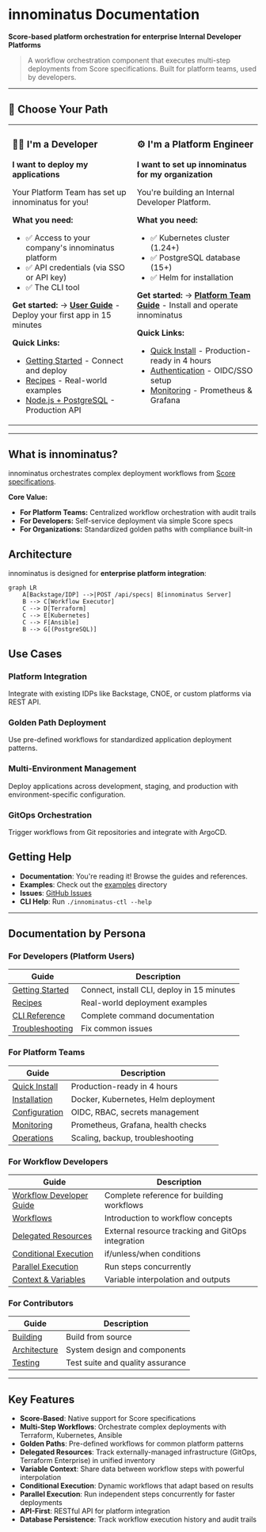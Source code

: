 # innominatus Documentation

**Score-based platform orchestration for enterprise Internal Developer Platforms**

> A workflow orchestration component that executes multi-step deployments from Score specifications. Built for platform teams, used by developers.

---

## 👋 Choose Your Path

<table>
<tr>
<td width="50%" valign="top">

### 🧑‍💻 I'm a Developer

**I want to deploy my applications**

Your Platform Team has set up innominatus for you!

**What you need:**
- ✅ Access to your company's innominatus platform
- ✅ API credentials (via SSO or API key)
- ✅ The CLI tool

**Get started:**
→ **[User Guide](user-guide/README.md)** - Deploy your first app in 15 minutes

**Quick Links:**
- [Getting Started](user-guide/getting-started.md) - Connect and deploy
- [Recipes](user-guide/recipes/README.md) - Real-world examples
- [Node.js + PostgreSQL](user-guide/recipes/nodejs-postgres.md) - Production API

</td>
<td width="50%" valign="top">

### ⚙️ I'm a Platform Engineer

**I want to set up innominatus for my organization**

You're building an Internal Developer Platform.

**What you need:**
- ✅ Kubernetes cluster (1.24+)
- ✅ PostgreSQL database (15+)
- ✅ Helm for installation

**Get started:**
→ **[Platform Team Guide](platform-team-guide/README.md)** - Install and operate innominatus

**Quick Links:**
- [Quick Install](platform-team-guide/quick-install.md) - Production-ready in 4 hours
- [Authentication](platform-team-guide/authentication.md) - OIDC/SSO setup
- [Monitoring](platform-team-guide/monitoring.md) - Prometheus & Grafana

</td>
</tr>
</table>

---

## What is innominatus?

innominatus orchestrates complex deployment workflows from [Score specifications](https://score.dev).

**Core Value:**
- **For Platform Teams:** Centralized workflow orchestration with audit trails
- **For Developers:** Self-service deployment via simple Score specs
- **For Organizations:** Standardized golden paths with compliance built-in

## Architecture

innominatus is designed for **enterprise platform integration**:

```mermaid
graph LR
    A[Backstage/IDP] -->|POST /api/specs| B[innominatus Server]
    B --> C[Workflow Executor]
    C --> D[Terraform]
    C --> E[Kubernetes]
    C --> F[Ansible]
    B --> G[(PostgreSQL)]
```

## Use Cases

### Platform Integration
Integrate with existing IDPs like Backstage, CNOE, or custom platforms via REST API.

### Golden Path Deployment
Use pre-defined workflows for standardized application deployment patterns.

### Multi-Environment Management
Deploy applications across development, staging, and production with environment-specific configuration.

### GitOps Orchestration
Trigger workflows from Git repositories and integrate with ArgoCD.

## Getting Help

- **Documentation**: You're reading it! Browse the guides and references.
- **Examples**: Check out the [examples](examples/basic-workflow.md) directory
- **Issues**: [GitHub Issues](https://github.com/innominatus/innominatus/issues)
- **CLI Help**: Run `./innominatus-ctl --help`

---

## Documentation by Persona

### For Developers (Platform Users)

| Guide | Description |
|-------|-------------|
| [Getting Started](user-guide/getting-started.md) | Connect, install CLI, deploy in 15 minutes |
| [Recipes](user-guide/recipes/README.md) | Real-world deployment examples |
| [CLI Reference](user-guide/cli-reference.md) | Complete command documentation |
| [Troubleshooting](user-guide/troubleshooting.md) | Fix common issues |

### For Platform Teams

| Guide | Description |
|-------|-------------|
| [Quick Install](platform-team-guide/quick-install.md) | Production-ready in 4 hours |
| [Installation](platform-team-guide/installation.md) | Docker, Kubernetes, Helm deployment |
| [Configuration](platform-team-guide/configuration.md) | OIDC, RBAC, secrets management |
| [Monitoring](platform-team-guide/monitoring.md) | Prometheus, Grafana, health checks |
| [Operations](platform-team-guide/operations.md) | Scaling, backup, troubleshooting |

### For Workflow Developers

| Guide | Description |
|-------|-------------|
| [Workflow Developer Guide](guides/workflow-developer-guide.md) | Complete reference for building workflows |
| [Workflows](guides/workflows.md) | Introduction to workflow concepts |
| [Delegated Resources](features/delegated-resources.md) | External resource tracking and GitOps integration |
| [Conditional Execution](features/conditional-execution.md) | if/unless/when conditions |
| [Parallel Execution](features/parallel-execution.md) | Run steps concurrently |
| [Context & Variables](features/context-variables.md) | Variable interpolation and outputs |

### For Contributors

| Guide | Description |
|-------|-------------|
| [Building](development/building.md) | Build from source |
| [Architecture](development/architecture.md) | System design and components |
| [Testing](development/testing.md) | Test suite and quality assurance |

---

## Key Features

- **Score-Based**: Native support for Score specifications
- **Multi-Step Workflows**: Orchestrate complex deployments with Terraform, Kubernetes, Ansible
- **Golden Paths**: Pre-defined workflows for common platform patterns
- **Delegated Resources**: Track externally-managed infrastructure (GitOps, Terraform Enterprise) in unified inventory
- **Variable Context**: Share data between workflow steps with powerful interpolation
- **Conditional Execution**: Dynamic workflows that adapt based on results
- **Parallel Execution**: Run independent steps concurrently for faster deployments
- **API-First**: RESTful API for platform integration
- **Database Persistence**: Track workflow execution history and audit trails
